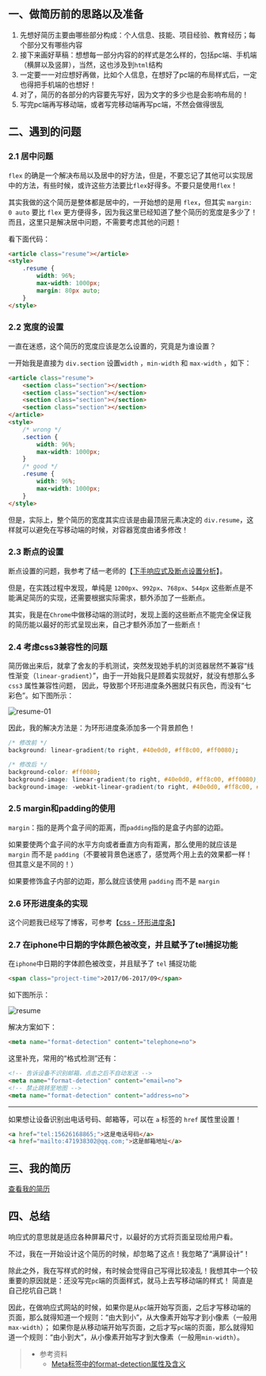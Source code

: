 ## 一、做简历前的思路以及准备

1. 先想好简历主要由哪些部分构成：个人信息、技能、项目经验、教育经历；每个部分又有哪些内容
2. 接下来画好草稿：想想每一部分内容的的样式是怎么样的，包括pc端、手机端（横屏以及竖屏），当然，这也涉及到`html`结构
3. 一定要一一对应想好再做，比如个人信息，在想好了pc端的布局样式后，一定也得把手机端的也想好！
4. 对了，简历的各部分的内容要先写好，因为文字的多少也是会影响布局的！
5. 写完pc端再写移动端，或者写完移动端再写pc端，不然会做得很乱


## 二、遇到的问题

### 2.1 居中问题

`flex` 的确是一个解决布局以及居中的好方法，但是，不要忘记了其他可以实现居中的方法，有些时候，或许这些方法要比`flex`好得多。不要只是使用`flex`！

其实我做的这个简历是整体都是居中的，一开始想的是用 `flex`，但其实 `margin: 0 auto` 要比 `flex` 更方便得多，因为我这里已经知道了整个简历的宽度是多少了！
而且，这里只是解决居中问题，不需要考虑其他的问题！

看下面代码：

```html
<article class="resume"></article>
<style>
    .resume {
        width: 96%;
        max-width: 1000px;
        margin: 80px auto;
    }
</style>
```

### 2.2 宽度的设置

一直在迷惑，这个简历的宽度应该是怎么设置的，究竟是为谁设置？

一开始我是直接为 `div.section`  设置`width` ，`min-width` 和 `max-width` ，如下：

```html
<article class="resume">
    <section class="section"></section>
    <section class="section"></section>
    <section class="section"></section>
    <section class="section"></section>
</article>
<style>
    /* wrong */
    .section {
        width: 96%;
        max-width: 1000px;
    }
    /* good */
    .resume {
        width: 96%;
        max-width: 1000px;
    }
</style>
```

但是，实际上，整个简历的宽度其实应该是由最顶层元素决定的 `div.resume`，这样就可以避免在写移动端的时候，对容器宽度由诸多修改！

### 2.3 断点的设置

断点设置的问题，我参考了结一老师的【[下手响应式及断点设置分析](http://imweb.io/topic/56dff5121a5f05dc506430da)】。

但是，在实践过程中发现，单纯是 `1200px`、`992px`、`768px`、`544px` 这些断点是不能满足简历的实现，还需要根据实际需求，额外添加了一些断点。

其实，我是在`Chrome`中做移动端的测试时，发现上面的这些断点不能完全保证我的简历能以最好的形式呈现出来，自己才额外添加了一些断点！

### 2.4 考虑css3兼容性的问题

简历做出来后，就拿了舍友的手机测试，突然发现她手机的浏览器居然不兼容“线性渐变（`linear-gradient`）”，由于一开始我只是顾着实现就好，就没有想那么多`css3` 属性兼容性问题，
因此，导致那个环形进度条外圈就只有灰色，而没有“七彩色”。如下图所示：

![resume-01](/styles/images/resume/resume-01.jpg)

因此，我的解决方法是：为环形进度条添加多一个背景颜色！

```css
/* 修改前 */
background: linear-gradient(to right, #40e0d0, #ff8c00, #ff0080);

/* 修改后 */
background-color: #ff0080;
background-image: linear-gradient(to right, #40e0d0, #ff8c00, #ff0080);
background-image: -webkit-linear-gradient(to right, #40e0d0, #ff8c00, #ff0080);
```

### 2.5 margin和padding的使用

`margin`：指的是两个盒子间的距离，而`padding`指的是盒子内部的边距。

如果要使两个盒子间的水平方向或者垂直方向有距离，那么使用的就应该是 `margin` 而不是 `padding`（不要被背景色迷惑了，感觉两个用上去的效果都一样！但其意义是不同的！）

如果要修饰盒子内部的边距，那么就应该使用 `padding` 而不是 `margin`

### 2.6 环形进度条的实现

这个问题我已经写了博客，可参考【[css - 环形进度条](http://www.jmazm.com/2018/03/12/css-circle-progress/)】

### 2.7 在iphone中日期的字体颜色被改变，并且赋予了tel捕捉功能

在`iphone`中日期的字体颜色被改变，并且赋予了 `tel` 捕捉功能

```html
<span class="project-time">2017/06-2017/09</span>
```

如下图所示：

![resume](/styles/images/resume/resume-02.jpg)

解决方案如下：

```html
<meta name="format-detection" content="telephone=no">
```

这里补充，常用的“格式检测”还有：

```html
<!-- 告诉设备不识别邮箱，点击之后不自动发送 -->
<meta name="format-detection" content="email=no">
<!-- 禁止跳转至地图 -->
<meta name="format-detection" content="address=no">
```

---

如果想让设备识别出电话号码、邮箱等，可以在 `a` 标签的 `href` 属性里设置！

```html
<a href="tel:15626168865;">这是电话号码</a>
<a href="mailto:471938302@qq.com;">这是邮箱地址</a>
```

## 三、我的简历

[查看我的简历](/effects/demo/resume/v5/index.html)

## 四、总结

响应式的意思就是适应各种屏幕尺寸，以最好的方式将页面呈现给用户看。

不过，我在一开始设计这个简历的时候，却忽略了这点！我忽略了“满屏设计”！

除此之外，我在写样式的时候，有时候会觉得自己写得比较凌乱！我想其中一个较重要的原因就是：还没写完`pc`端的页面样式，就马上去写移动端的样式！
简直是自己挖坑自己跳！

因此，在做响应式网站的时候，如果你是从`pc`端开始写页面，之后才写移动端的页面，那么就得知道一个规则：“由大到小”，从大像素开始写才到小像素（一般用`max-width`）；
如果你是从移动端开始写页面，之后才写`pc`端的页面，那么就得知道一个规则：“由小到大”，从小像素开始写才到大像素（一般用`min-width`）。


> * 参考资料
>   * [Meta标签中的format-detection属性及含义](https://www.2cto.com/kf/201611/567917.html)



